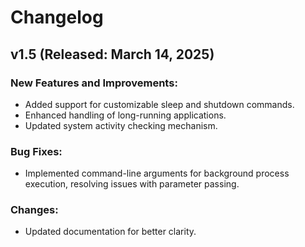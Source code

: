 # Changelog

## v1.5 (Released: March 14, 2025)

### New Features and Improvements:
- Added support for customizable sleep and shutdown commands.
- Enhanced handling of long-running applications.
- Updated system activity checking mechanism.

### Bug Fixes:
- Implemented command-line arguments for background process execution, resolving issues with parameter passing.

### Changes:
- Updated documentation for better clarity.
